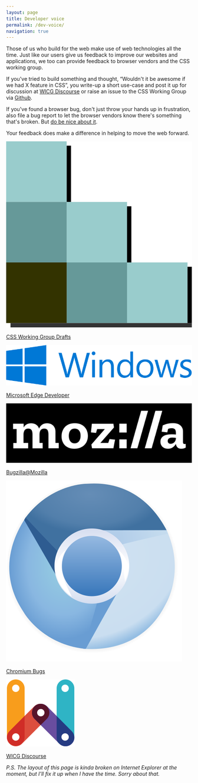 ```yaml
---
layout: page
title: Developer voice
permalink: /dev-voice/
navigation: true
---
```

Those of us who build for the web make use of web technologies all the time. Just like our users give us feedback to improve our websites and applications, we too can provide feedback to browser vendors and the CSS working group.

If you've tried to build something and thought, “Wouldn't it be awesome if we had X feature in CSS”, you write-up a short use-case and post it up for discussion at [WICG Discourse](https://discourse.wicg.io/) or raise an issue to the CSS Working Group via [Github](https://github.com/w3c/csswg-drafts).

If you've found a browser bug, don't just throw your hands up in frustration, also file a bug report to let the browser vendors know there's something that's broken. But [do be nice about it](https://www.chenhuijing.com/blog/a-little-more-kindness).

Your feedback does make a difference in helping to move the web forward.

<div class="c-platform">
    <a href="https://github.com/w3c/csswg-drafts" class="c-platform__link">
        <img src="/img/csswg.svg" class="c-platform__icon" alt="CSSWG">
        <p>CSS Working Group Drafts</p>
    </a>
    <a href="https://wpdev.uservoice.com/forums/257854-microsoft-edge-developer" class="c-platform__link">
        <img src="/img/windows.svg" class="c-platform__icon" alt="Windows">
        <p>Microsoft Edge Developer</p>
    </a>
    <a href="https://bugzilla.mozilla.org/index.cgi" class="c-platform__link">
        <img src="/img/mozilla.svg" class="c-platform__icon" alt="Mozilla">
        <p>Bugzilla@Mozilla</p>
    </a>
    <a href="https://bugs.chromium.org/p/chromium/issues/list" class="c-platform__link">
        <img src="/img/chromium.svg" class="c-platform__icon" alt="Chromium">
        <p>Chromium Bugs</p>
    </a>
    <a href="https://discourse.wicg.io/" class="c-platform__link">
        <img src="/img/wicg.svg" class="c-platform__icon" alt="WICG">
        <p>WICG Discourse</p>
    </a>
</div>

*P.S. The layout of this page is kinda broken on Internet Explorer at the moment, but I'll fix it up when I have the time. Sorry about that.*

